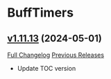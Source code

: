 # BuffTimers

## [v1.11.13](https://github.com/sandervspl/BuffTimers/tree/v1.11.13) (2024-05-01)
[Full Changelog](https://github.com/sandervspl/BuffTimers/compare/v1.11.12...v1.11.13) [Previous Releases](https://github.com/sandervspl/BuffTimers/releases)

- Update TOC version  
